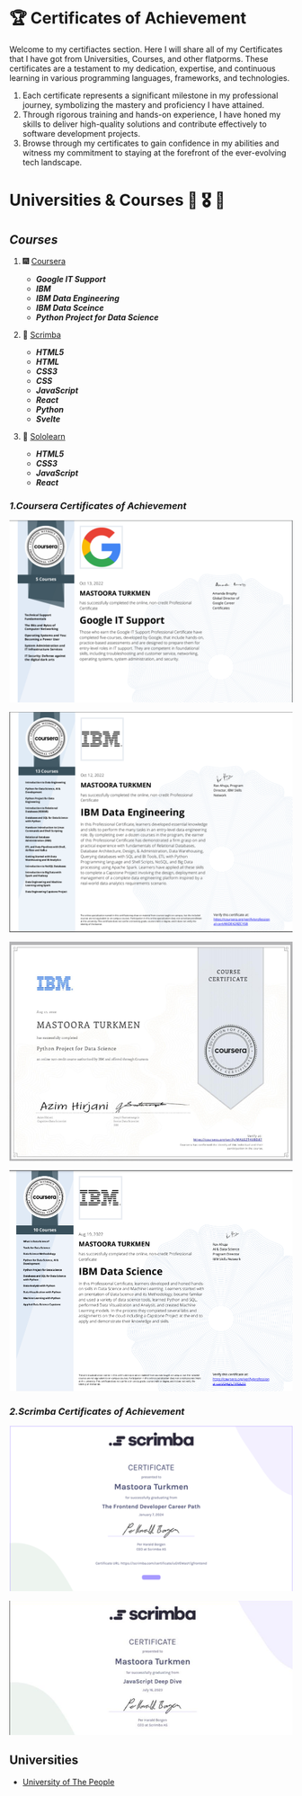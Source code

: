 # 🏆 Certificates of Achievement

Welcome to my certifiactes section. Here I will share all of my Certificates that I have got
from Universities, Courses, and other flatporms. 
These certificates are a testament to my dedication, expertise, and continuous learning in various programming languages, frameworks, and technologies. 


1. Each certificate represents a significant milestone in my professional journey, symbolizing the    mastery and proficiency I have attained.
2. Through rigorous training and hands-on experience, I have honed my skills to deliver high-quality solutions and contribute effectively to software development projects.
3. Browse through my certificates to gain confidence in my abilities and witness my commitment to staying at the forefront of the ever-evolving tech landscape.



# Universities & Courses 🎊 🎖 📒

## ***Courses***
   1. 🎆 [Coursera](https://www.coursera.org/)
       + ***Google IT Support***
       + ***IBM***
       + ***IBM Data Engineering***
       + ***IBM Data Sceince***
       + ***Python Project for Data Science***
       
   2. 🌠 [Scrimba](https://scrimba.com/)
       + ***HTML5***
       + ***HTML***
       + ***CSS3***
       + ***CSS***
       + ***JavaScript***
       + ***React***
       + ***Python***
       + ***Svelte***
   3. 🎇 [Sololearn](https://www.sololearn.com/)
       + ***HTML5***
       + ***CSS3***
       + ***JavaScript***
       + ***React***

### ***1.Coursera Certificates of Achievement***

![Google IT Support Png](./images/Google-IT.png)

![IBM Data Engineering](./images/Coursera-IBM.png)

![Python-project-for-data-science](./images/Python-project-for-data-science.png)

![IBM-Data-Science](./images/IBM-Data-Science.png)

### ***2.Scrimba Certificates of Achievement***

![Frontend-developer-career-path-scrimba](./images/frontend-career-path-scrimba.png)

![Alt text](image.png)


## **Universities**
   + [University of The People](https://www.uopeople.edu/)

